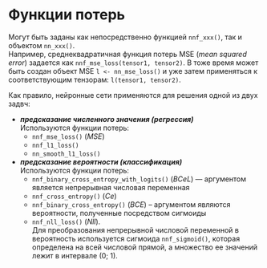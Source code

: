 # Функции потерь
Могут быть заданы как непосредственно функцией `nnf_xxx()`, так и объектом `nn_xxx()`.  
Например, среднеквадратичная функция потерь MSE (_mean squared error_) задается как `nnf_mse_loss(tensor1, tensor2)`. В тоже время может быть создан объект MSE `l <- nn_mse_loss()` и уже затем применяться к соответствующим тензорам: `l(tensor1, tensor2)`.

Как правило, нейронные сети применяются для решения одной из двух задвч:
* _**предсказание численного значения (регрессия)**_  
Используются функции потерь:
  * `nnf_mse_loss()` (_MSE_)
  * `nnf_l1_loss()`
  * `nn_smooth_l1_loss()`
* _**предсказание вероятности (классификация)**_  
Используются функции потерь:
  * `nnf_binary_cross_entropy_with_logits()` (_BCeL_) — аргументом является непрерывная числовая переменная
  * `nnf_cross_entropy()` (_Ce_)
  * `nnf_binary_cross_entropy()` (_BCE_) – аргументом являются вероятности, полученные посредством сигмоиды
  * `nnf_nll_loss()` (_Nll_).  
Для преобразования непрерывной числовой переменной в вероятность используется сигмоида `nnf_sigmoid()`, которая определена на всей числовой прямой, а множество ее значений лежит в интервале (0; 1).
